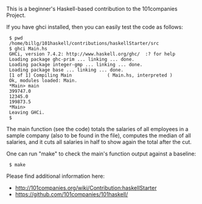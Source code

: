 This is a beginner's Haskell-based contribution to the 101companies Project.

If you have ghci installed, then you can easily test the code as follows:

     $ pwd
     /home/billg/101haskell/contributions/haskellStarter/src
     $ ghci Main.hs 
     GHCi, version 7.4.2: http://www.haskell.org/ghc/  :? for help
     Loading package ghc-prim ... linking ... done.
     Loading package integer-gmp ... linking ... done.
     Loading package base ... linking ... done.
     [1 of 1] Compiling Main             ( Main.hs, interpreted )
     Ok, modules loaded: Main.
     *Main> main
     399747.0
     12345.0
     199873.5
     *Main> 
     Leaving GHCi.
     $ 

The main function (see the code) totals the salaries of all employees in a sample company (also to be found in the file), computes the median of all salaries, and it cuts all salaries in half to show again the total after the cut.

One can run "make" to check the main's function output against a baseline:

     $ make

Please find additional information here:
* http://101companies.org/wiki/Contribution:haskellStarter
* https://github.com/101companies/101haskell/
